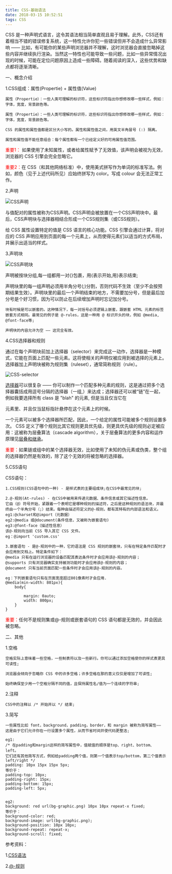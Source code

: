 ```yaml
---
title: CSS-基础语法
date: 2018-03-15 10:52:51
tags: CSS
---
```


CSS 是一种声明式语言，这令其语法相当简单直观且易于理解。此外，CSS还有着相当不错的错误修复系统，这一特性允许你犯一些错误但并不会造成什么异常影响 —— 比如，有可能你的某些声明浏览器并不理解，这时浏览器会直接忽略掉这些内容并继续执行渲染。当然这一特性也可能导致一些问题，比如一些异常情况出现的时候，可能在定位问题原因上造成一些障碍。随着阅读的深入，这些优势和缺点都将逐渐清晰。

一、概念介绍

1.CSS组成：属性(Propertie) + 属性值(Value)
	
	属性（Propertie）：一些人类可理解的标识符，这些标识符指出你想修改哪一些样式，例如：字体，宽度，背景颜色等。
	
	属性（Propertie）：一些人类可理解的标识符，这些标识符指出你想修改哪一些样式，例如：字体，宽度，背景颜色等。
	
	CSS 的属性和属性值都是区分大小写的。属性和属性值之间，用英文半角冒号 (:) 隔离。
	
	属性和属性值不能任意组合：每个属性都有一个已经定义好的可用属性值范围。 
	
<font color=red>重要1：</font>	如果使用了未知属性，或者给属性赋予了无效值，该声明会被视为无效，浏览器的 CSS 引擎会完全忽略它。
	
<font color=red>重要2：</font>在 CSS（和其他网络标准）中，使用美式拼写作为单词的标准写法。例如，颜色（见于上述代码所见）应始终拼写为 color。写成 colour 会无法正常工作。
	
	
2.声明

![CSS声明](CSS-statement.png)

与值配对的属性被称为CSS声明。CSS声明会被放置在一个CSS声明块中。最后，CSS声明块与选择器相结合形成一个CSS规则集（或CSS规则）。

给 CSS 属性设置特定的值是 CSS 语言的核心功能。CSS 引擎会通过计算，将对应的 CSS 声明应用到页面的每一个元素上，从而使得元素们以适当的方式布局，并展示出适当的样式。

3.声明块

![CSS声明块](CSS-statement-block.png)

声明被按块分组,每一组都用一对{}包裹，用{表示开始,用}表示结束;

声明块里的每一组声明必须用半角分号(;)分割，否则代码不生效（至少不会按预期结果生效）。声明块里的最后一个声明结束的地方，不需要加分号，但是最后加分号是个好习惯，因为可以防止在后续增加声明时忘记加分号。

	块有时候是可以嵌套的。这种情况下，每一对括号必须逻辑上嵌套，跟嵌套 HTML 元素的标签嵌套方式相同。最常见的例子是 @-rules，这是一种用 @ 标识开头的块，例如 @media, @font-face等;
	
	声明块的内容允许为空 —— 这完全有效。
4.CSS选择器和规则

通过在每个声明块前加上选择器（selector）来完成这一动作，选择器是一种模式，它能在页面上匹配一些元素。这将使相关的声明仅被应用到被选择的元素上。选择器加上声明块被称为规则集（ruleset），通常简称规则（rule）。

![CSS-selector](CSS-selector.png)

[选择器](https://developer.mozilla.org/zh-CN/docs/Learn/CSS/Introduction_to_CSS/Selectors)可以很复杂 —— 你可以制作一个匹配多种元素的规则，这是通过把多个选择器囊括成用逗号分隔的选择器（一组,）来达成；选择器还可以被“链”在一起，例如我要选择所有 class 是 "blah" 的元素, 但是当且仅当它在 <article> 元素里、并且仅当鼠标指针悬停在这个元素上的时候。

一个元素可以被多个选择器所匹配，因此，一个给定的属性可能被多个规则设置多次。 CSS 定义了哪个规则比其它规则更具优先级，则更具优先级的规则必定被应用：这被称为层叠算法（cascade algorithm），关于层叠算法的更多内容和运作原理见[层叠和继承](https://developer.mozilla.org/zh-CN/docs/Learn/CSS/Introduction_to_CSS/Cascade_and_inheritance)。

<font color=red>重要：</font>如果链或组中的某个选择器无效，比如使用了未知的伪元素或伪类，整个组的选择器仍然是有效的，除了这个无效的将被忽略的选择器。

5.CSS语句

CSS语句：
	
	1.CSS规则(CSS语句中的一种) - 是样式表的主要组成块;在CSS中最常见的块;
	
	2.@-规则(At-rules) - 在CSS中被用来传递元数据、条件信息或其它描述性信息。
	它由（@）符号开始，紧跟着一个表明它是哪种规则的描述符，之后是这种规则的语法块，并最终由一个半角分号（;）结束。每种由描述符定义的@-规则，都有其特有的内部语法和语义。
	eg1:@charset和@import（元数据）
	eg2:@media 或@document(条件信息，又被称为嵌套语句)
	eg3:@font-face（描述性信息）
	该@-规则向当前 CSS 导入其它 CSS 文件。
	eg：@import 'custom.css'

	3.嵌套语句 - 是@-规则中的一种，它的语法是 CSS 规则的嵌套块，只有在特定条件匹配时才会应用到文档上。特定条件如下：
	@media 只有在运行浏览器的设备匹配其表达条件时才会应用该@-规则的内容；
	@supports 只有浏览器确实支持被测功能时才会应用该@-规则的内容；
	@document 只有当前页面匹配一些条件时才会应用该@-规则的内容。
	
	eg：下列嵌套语句只有在页面宽度超过801像素时才会应用.
	@media(min-width: 801px){
		body{
			
			margin: 0auto;
			width: 800px;
		}
	}
<font color=red>重要：</font>任何不是规则集或@-规则或嵌套语句的 CSS 语句都是无效的，并会因此被忽略。

二、其他

1.空格

	空格实际上意味着一些空格，一些制表符以及一些新行。你可以通过添加空格使你的样式表更具可读性;

	浏览器会倾向于忽略你 CSS 中的许多空格；许多空格在那的意义仅仅是增加了可读性;

	始终确保至少用一个空格分隔不同的值，且保持属性名/值为一个连续的字符串;


2.注释

	CSS中的注释以 /* 开始并以 */ 结束;
	
3.简写

	一些属性比如 font，background，padding，border，和 margin 被称为简写属性—— 这是由于它们允许你在一行设置多个属性，从而节省时间并使代码更整洁;

	eg1:
	/* 在padding和margin这样的简写属性中，值赋值的顺序是top、right、bottom、left。 
	它们还有其他简写方式，例如给padding两个值，则第一个值表示top/bottom，第二个值表示left/right */
	padding: 10px 15px 15px 5px;
	等价于：
	padding-top: 10px;
	padding-right: 15px;
	padding-bottom: 15px;
	padding-left: 5px;
	
	
	eg2:
	background: red url(bg-graphic.png) 10px 10px repeat-x fixed;
	等价于：
	background-color: red;
	background-image: url(bg-graphic.png);
	background-position: 10px 10px;
	background-repeat: repeat-x;
	background-scroll: fixed;
	
	

参考资料：

1.[CSS语法](https://developer.mozilla.org/zh-CN/docs/Learn/CSS/Introduction_to_CSS/Syntax)

2.[@-规则](https://developer.mozilla.org/zh-CN/docs/Web/CSS/At-rule)

